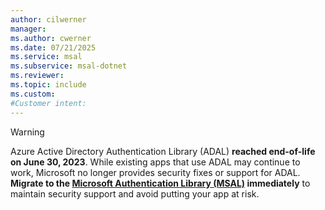 ```yaml
---
author: cilwerner
manager: 
ms.author: cwerner
ms.date: 07/21/2025
ms.service: msal
ms.subservice: msal-dotnet
ms.reviewer: 
ms.topic: include
ms.custom: 
#Customer intent: 
---
```


>[!WARNING]
>Azure Active Directory Authentication Library (ADAL) **reached end-of-life on June 30, 2023**. While existing apps that use ADAL may continue to work, Microsoft no longer provides security fixes or support for ADAL. **Migrate to the [Microsoft Authentication Library (MSAL)](/entra/msal/) immediately** to maintain security support and avoid putting your app at risk.
